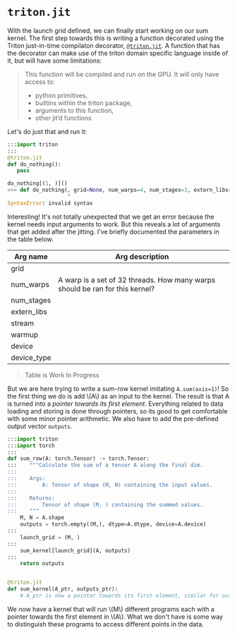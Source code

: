 # `triton.jit`
With the launch grid defined, we can finally start working on our sum kernel.
The first step towards this is writing a function decorated using the Triton just-in-time compilaton decorator, [`@triton.jit`]((https://triton-lang.org/main/python-api/generated/triton.jit.html)).
A function that has the decorator can make use of the triton domain specific language inside of it, but will have some limitations:

> This function will be compiled and run on the GPU. It will only have access to:
> - python primitives,
> - builtins within the triton package,
> - arguments to this function,
> - other jit’d functions

Let's do just that and run it:

```python
:::import triton
:::
@triton.jit
def do_nothing():
   pass

do_nothing[(1, )]()
>>> def do_nothing(, grid=None, num_warps=4, num_stages=3, extern_libs=None, stream=None, warmup=False, device=None, device_type=None):
                   ^
SyntaxError: invalid syntax
```

Interesting!
It's not totally unexpected that we get an error because the kernel needs input arguments to work.
But this reveals a lot of arguments that get added after the jitting.
I've briefly documented the parameters in the table below.

| Arg name    | Arg description |
|-------------|-----------------|
| grid        | |
| num_warps   | A warp is a set of 32 threads. How many warps should be ran for this kernel?|
| num_stages  | |
| extern_libs | |
| stream      | |
| warmup      | |
| device      | |
| device_type | |

> Table is Work In Progress

But we are here trying to write a sum-row kernel imitating `A.sum(axis=1)`! So the first thing we do is add \\(A\\) as an input to the kernel. The result is that A is turned into a *pointer towards its first element*. Everything related to data loading and storing is done through pointers, so its good to get comfortable with some minor pointer arithmetic. We also have to add the pre-defined output vector `outputs`.

```python
:::import triton
:::import torch
:::
def sum_row(A: torch.Tensor) -> torch.Tensor:
:::    """Calculate the sum of a tensor A along the final dim.
:::
:::    Args:
:::        A: Tensor of shape (M, N) containing the input values.
:::
:::    Returns:
:::        Tensor of shape (M, ) containing the summed values.
:::    """
    M, N = A.shape
    outputs = torch.empty((M,), dtype=A.dtype, device=A.device)
:::
    launch_grid = (M, )
:::
    sum_kernel[launch_grid](A, outputs)
:::
    return outputs


@triton.jit
def sum_kernel(A_ptr, outputs_ptr):
    # A_ptr is now a pointer towards its first element, similar for outputs_ptr.
```

We now have a kernel that will run \\(M\\) different programs each with a pointer towards the first element in \\(A\\). What we don't have is some way to distinguish these programs to access different points in the data.